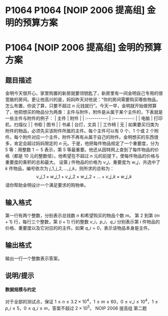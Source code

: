 # P1064 P1064 [NOIP 2006 提高组] 金明的预算方案

# P1064 [NOIP 2006 提高组] 金明的预算方案

## 题目描述

金明今天很开心，家里购置的新房就要领钥匙了，新房里有一间金明自己专用的很宽敞的房间。更让他高兴的是，妈妈昨天对他说：“你的房间需要购买哪些物品，怎么布置，你说了算，只要不超过 $n$ 元钱就行”。今天一早，金明就开始做预算了，他把想买的物品分为两类：主件与附件，附件是从属于某个主件的，下表就是一些主件与附件的例子：
| 主件 | 附件 |
| :----------: | :----------: |
| 电脑 | 打印机，扫描仪 |
| 书柜 | 图书 |
| 书桌 | 台灯，文具 |
| 工作椅 | 无 |
如果要买归类为附件的物品，必须先买该附件所属的主件。每个主件可以有 $0$ 个、$1$ 个或 $2$ 个附件。每个附件对应一个主件，附件不再有从属于自己的附件。金明想买的东西很多，肯定会超过妈妈限定的 $n$ 元。于是，他把每件物品规定了一个重要度，分为 $5$ 等：用整数 $1 \sim 5$ 表示，第 $5$ 等最重要。他还从因特网上查到了每件物品的价格（都是 $10$ 元的整数倍）。他希望在不超过 $n$ 元的前提下，使每件物品的价格与重要度的乘积的总和最大。
设第 $j$ 件物品的价格为 $v\_j$，重要度为 $w\_j$，共选中了 $k$ 件物品，编号依次为 $j\_1,j\_2,\dots,j\_k$，则所求的总和为：
$$v\_{j\_1} \times w\_{j\_1}+v\_{j\_2} \times w\_{j\_2}+ \dots +v\_{j\_k} \times w\_{j\_k}$$
请你帮助金明设计一个满足要求的购物单。

## 输入格式

第一行有两个整数，分别表示总钱数 $n$ 和希望购买的物品个数 $m$。
第 $2$ 到第 $(m + 1)$ 行，每行三个整数，第 $(i + 1)$ 行的整数 $v\_i$，$p\_i$，$q\_i$ 分别表示第 $i$ 件物品的价格、重要度以及它对应的的主件。如果 $q\_i=0$，表示该物品本身是主件。

## 输出格式

输出一行一个整数表示答案。

## 说明/提示

#### 数据规模与约定
对于全部的测试点，保证 $1 \leq n \leq 3.2 \times 10^4$，$1 \leq m \leq 60$，$0 \leq v\_i \leq 10^4$，$1 \leq p\_i \leq 5$，$0 \leq q\_i \leq m$，答案不超过 $2 \times 10^5$。
NOIP 2006 提高组 第二题
